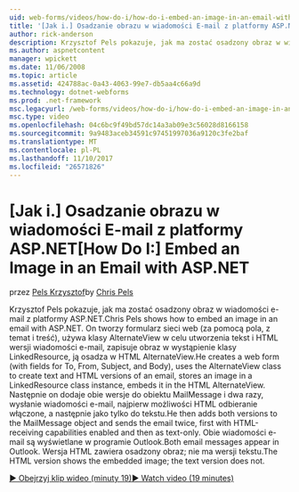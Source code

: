 ```yaml
---
uid: web-forms/videos/how-do-i/how-do-i-embed-an-image-in-an-email-with-aspnet
title: '[Jak i.] Osadzanie obrazu w wiadomości E-mail z platformy ASP.NET | Dokumentacja firmy Microsoft'
author: rick-anderson
description: Krzysztof Pels pokazuje, jak ma zostać osadzony obraz w wiadomości e-mail z platformy ASP.NET. ADAM tworzy formularz sieci web (za pomocą pola, z temat i treść), używa AlternateView...
ms.author: aspnetcontent
manager: wpickett
ms.date: 11/06/2008
ms.topic: article
ms.assetid: 424788ac-0a43-4063-99e7-db5aa4c66a9d
ms.technology: dotnet-webforms
ms.prod: .net-framework
msc.legacyurl: /web-forms/videos/how-do-i/how-do-i-embed-an-image-in-an-email-with-aspnet
msc.type: video
ms.openlocfilehash: 04c6bc9f49bd57dc14a3ab09e3c56028d8166158
ms.sourcegitcommit: 9a9483aceb34591c97451997036a9120c3fe2baf
ms.translationtype: MT
ms.contentlocale: pl-PL
ms.lasthandoff: 11/10/2017
ms.locfileid: "26571826"
---
```

<a name="how-do-i-embed-an-image-in-an-email-with-aspnet"></a><span data-ttu-id="cb7f3-104">[Jak i.] Osadzanie obrazu w wiadomości E-mail z platformy ASP.NET</span><span class="sxs-lookup"><span data-stu-id="cb7f3-104">[How Do I:] Embed an Image in an Email with ASP.NET</span></span>
====================
<span data-ttu-id="cb7f3-105">przez [Pels Krzysztof](https://twitter.com/chrispels)</span><span class="sxs-lookup"><span data-stu-id="cb7f3-105">by [Chris Pels](https://twitter.com/chrispels)</span></span>

<span data-ttu-id="cb7f3-106">Krzysztof Pels pokazuje, jak ma zostać osadzony obraz w wiadomości e-mail z platformy ASP.NET.</span><span class="sxs-lookup"><span data-stu-id="cb7f3-106">Chris Pels shows how to embed an image in an email with ASP.NET.</span></span> <span data-ttu-id="cb7f3-107">On tworzy formularz sieci web (za pomocą pola, z temat i treść), używa klasy AlternateView w celu utworzenia tekst i HTML wersji wiadomości e-mail, zapisuje obraz w wystąpienie klasy LinkedResource, ją osadza w HTML AlternateView.</span><span class="sxs-lookup"><span data-stu-id="cb7f3-107">He creates a web form (with fields for To, From, Subject, and Body), uses the AlternateView class to create text and HTML versions of an email, stores an image in a LinkedResource class instance, embeds it in the HTML AlternateView.</span></span> <span data-ttu-id="cb7f3-108">Następnie on dodaje obie wersje do obiektu MailMessage i dwa razy, wysłanie wiadomości e-mail, najpierw możliwości HTML odbieranie włączone, a następnie jako tylko do tekstu.</span><span class="sxs-lookup"><span data-stu-id="cb7f3-108">He then adds both versions to the MailMessage object and sends the email twice, first with HTML-receiving capabilities enabled and then as text-only.</span></span> <span data-ttu-id="cb7f3-109">Obie wiadomości e-mail są wyświetlane w programie Outlook.</span><span class="sxs-lookup"><span data-stu-id="cb7f3-109">Both email messages appear in Outlook.</span></span> <span data-ttu-id="cb7f3-110">Wersja HTML zawiera osadzony obraz; nie ma wersji tekstu.</span><span class="sxs-lookup"><span data-stu-id="cb7f3-110">The HTML version shows the embedded image; the text version does not.</span></span>

[<span data-ttu-id="cb7f3-111">&#9654; Obejrzyj klip wideo (minuty 19)</span><span class="sxs-lookup"><span data-stu-id="cb7f3-111">&#9654; Watch video (19 minutes)</span></span>](https://channel9.msdn.com/Blogs/ASP-NET-Site-Videos/how-do-i-embed-an-image-in-an-email-with-aspnet)

